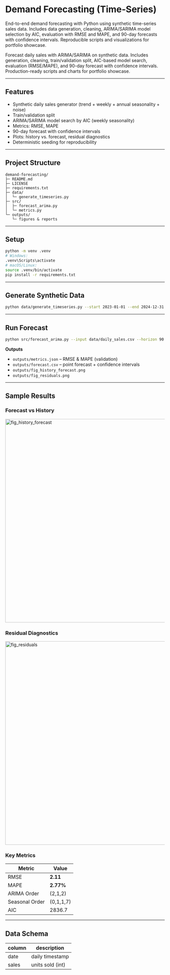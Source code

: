 # Demand Forecasting (Time-Series)
End-to-end demand forecasting with Python using synthetic time-series sales data. Includes data generation, cleaning, ARIMA/SARIMA model selection by AIC, evaluation with RMSE and MAPE, and 90-day forecasts with confidence intervals. Reproducible scripts and visualizations for portfolio showcase.

Forecast daily sales with ARIMA/SARIMA on synthetic data. Includes generation, cleaning, train/validation split, AIC-based model search, evaluation (RMSE/MAPE), and 90-day forecast with confidence intervals. Production-ready scripts and charts for portfolio showcase.
 
---

## Features
- Synthetic daily sales generator (trend + weekly + annual seasonality + noise)
- Train/validation split
- ARIMA/SARIMA model search by AIC (weekly seasonality)
- Metrics: RMSE, MAPE
- 90-day forecast with confidence intervals
- Plots: history vs. forecast, residual diagnostics
- Deterministic seeding for reproducibility

---

## Project Structure
```
demand-forecasting/
├─ README.md
├─ LICENSE
├─ requirements.txt
├─ data/
│  └─ generate_timeseries.py
├─ src/
│  ├─ forecast_arima.py
│  └─ metrics.py
└─ outputs/
   └─ figures & reports
```

---

## Setup
```bash
python -m venv .venv
# Windows:
.venv\Scripts\activate
# macOS/Linux:
source .venv/bin/activate
pip install -r requirements.txt
```

---

## Generate Synthetic Data
```bash
python data/generate_timeseries.py --start 2023-01-01 --end 2024-12-31 --seed 42 --out data/daily_sales.csv
```

---

## Run Forecast
```bash
python src/forecast_arima.py --input data/daily_sales.csv --horizon 90 --val_days 60 --outdir outputs
```

**Outputs**
- `outputs/metrics.json` – RMSE & MAPE (validation)
- `outputs/forecast.csv` – point forecast + confidence intervals
- `outputs/fig_history_forecast.png`
- `outputs/fig_residuals.png`

---

## Sample Results

### Forecast vs History
<img width="1920" height="640" alt="fig_history_forecast" src="https://github.com/user-attachments/assets/89f34f31-bba2-4225-a6f0-c5c55fe09f79" />

### Residual Diagnostics
<img width="1920" height="640" alt="fig_residuals" src="https://github.com/user-attachments/assets/983d4cbd-5162-45c3-9b73-b839049987e2" />

### Key Metrics
| Metric | Value |
|--------|-------|
| RMSE   | **2.11** |
| MAPE   | **2.77%** |
| ARIMA Order | (2,1,2) |
| Seasonal Order | (0,1,1,7) |
| AIC | 2836.7 |

---

## Data Schema
| column | description       |
|--------|-------------------|
| date   | daily timestamp   |
| sales  | units sold (int)  |
